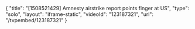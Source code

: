 {
    "title": "[1508521429] Amnesty airstrike report points finger at US",
    "type": "solo",
    "layout": "iframe-static",
    "videoId": "123187321",
    "url": "\/tvpembed\/123187321"
}